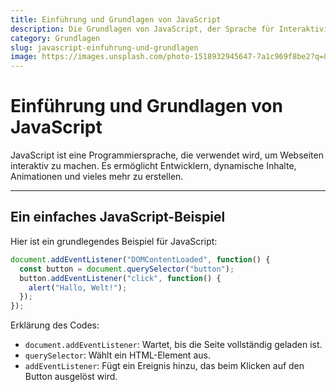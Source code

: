 ```yaml
---
title: Einführung und Grundlagen von JavaScript
description: Die Grundlagen von JavaScript, der Sprache für Interaktivität im Web.
category: Grundlagen
slug: javascript-einfuhrung-und-grundlagen
image: https://images.unsplash.com/photo-1518932945647-7a1c969f8be2?q=80&w=3432&auto=format&fit=crop&ixlib=rb-4.0.3&ixid=M3wxMjA3fDB8MHxwaG90by1wYWdlfHx8fGVufDB8fHx8fA%3D%3D
---
```

# Einführung und Grundlagen von JavaScript

JavaScript ist eine Programmiersprache, die verwendet wird, um Webseiten interaktiv zu machen. Es ermöglicht Entwicklern, dynamische Inhalte, Animationen und vieles mehr zu erstellen.

---

## Ein einfaches JavaScript-Beispiel

Hier ist ein grundlegendes Beispiel für JavaScript:

```javascript
document.addEventListener("DOMContentLoaded", function() {
  const button = document.querySelector("button");
  button.addEventListener("click", function() {
    alert("Hallo, Welt!");
  });
});
```

Erklärung des Codes:
- `document.addEventListener`: Wartet, bis die Seite vollständig geladen ist.
- `querySelector`: Wählt ein HTML-Element aus.
- `addEventListener`: Fügt ein Ereignis hinzu, das beim Klicken auf den Button ausgelöst wird.
